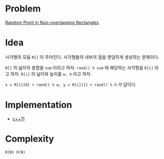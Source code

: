 # Problem

[Random Point in Non-overlapping Rectangles](https://leetcode.com/problems/random-point-in-non-overlapping-rectangles/)

# Idea

사각형의 모음 `R[]` 이 주어진다. 사각형들의 내부의 점을 랜덤하게
생성하는 문제이다.

`R[]` 의 넓이의 총합을 `sum` 이라고 하자. `rand() % sum` 에 해당하는
사각형을 `R[i]` 라고 하자. `R[i]` 의 넓이와 높이를 `w, h` 라고 하자.

`x = R[i][0] + rand() % w, y = R[i][1] + rand() % h` 가 답이다. 

# Implementation

* [c++11](a.cpp)

# Complexity

```
O(N) O(N)
```
